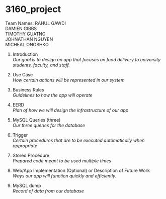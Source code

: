 # 3160_project

Team Names:
RAHUL GAWDI  
DAMIEN GIBBS  
TIMOTHY GUATNO  
JOHNATHAN NGUYEN  
MICHEAL ONOSHKO  

1.  Introduction  
*Our goal is to design an app that focuses on food delivery to university students, faculty, and staff.*

2.  Use Case  
*How certain actions will be represented in our system*

3.  Business Rules  
*Guidelines to how the app will operate*

4.  EERD  
*Plan of how we will design the infrastructure of our app*

5.  MySQL Queries (three)  
*Our three queries for the database*

6.  Trigger  
*Certain procedures that are to be executed automatically when appropriate*

7.  Stored Procedure  
*Prepared code meant to be used multiple times*

8.  Web/App Implementation (Optional) or Description of Future Work  
*Ways our app will function quickly and efficiently.*

9.  MySQL dump  
*Record of data from our database*
